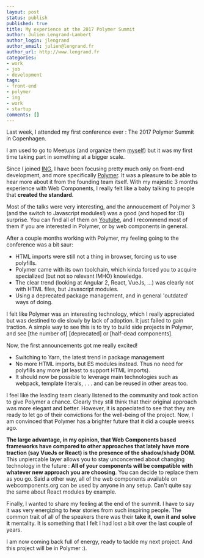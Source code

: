 ```yaml
---
layout: post
status: publish
published: true
title: My experience at the 2017 Polymer Summit
author: Julien Lengrand-Lambert
author_login: jlengrand
author_email: julien@lengrand.fr
author_url: http://www.lengrand.fr
categories:
- work
- job
- development
tags:
- front-end
- polymer
- ing
- work
- startup
comments: []
---
```

Last week, I attended my first conference ever : The 2017 Polymer Summit in Copenhagen. 

I am used to go to Meetups (and organize them [myself](https://meetup.com/Saturday-Morning-Coding-Utrecht)) but it was my first time taking part in something at a bigger scale. 
  


Since I joined [ING](https://ing.nl), I have been focusing pretty much only on front-end development, and more specifically [Polymer](https://polymer-project.org). It was a pleasure to be able to hear more about it from the founding team itself.
With my majestic 3 months experience with Web Components, I really felt like a baby talking to people that **created the standard**.


Most of the talks were very interesting, and the annoucement of Polymer 3 (and the switch to Javascript modules!) was a good (and hoped for :D) surprise. You can find all of them on [Youtube](https://www.youtube.com/watch?v=TDpiyrcOO30&list=PLNYkxOF6rcIDP0PqVaJxqNWwIgvoEPzJi), and I recommend most of them if you are interested in Polymer, or by web components in general. 


After a couple months working with Polymer, my feeling going to the conference was a bit saur:

* HTML imports were still not a thing in browser, forcing us to use polyfills.
* Polymer came with its own toolchain, which kinda forced you to acquire specialized (but not so relevant IMHO) knowledge.
* The clear trend (looking at Angular 2, React, VueJs, ...) was clearly not with HTML files, but Javascript modules.
* Using a deprecated package management, and in general 'outdated' ways of doing.


I felt like Polymer was an interesting technology, which I really appreciated but was destined to die slowly by lack of adoption. It just failed to gain traction. 
A simple way to see this is to try to build side projects in Polymer, and see [the number of] [deprecated] or [half-dead components].


Now, the first announcements got me really excited!

* Switching to Yarn, the latest trend in package management
* No more HTML imports, but ES modules instead. Thus no need for polyfills any more (at least to support HTML imports).
* It should now be possible to leverage main technologies such as webpack, template literals, . . . and can be reused in other areas too.


I feel like the leading team clearly listened to the community and took action to give Polymer a chance. Clearly they still think that their original approach was more elegant and better. However, it is appeciated to see that they are ready to let go of their convictions for the well-being of the project. Now, I am convinced that Polymer has a brighter future that it did a couple weeks ago. 


**The large advantage, in my opinion, that Web Components based frameworks have compared to other approaches that lately have more traction (say VueJs or React) is the presence of the shadow/shady DOM**. 
This unpiercable layer allows you to stay unconcerned about changing technology in the future : **All of your components will be compatible with whatever new approach you are choosing**. You can decide to replace them as you go.
Said a other way, all of the web components available on webcomponents.org can be used by anyone in any setup. Can't quite say the same about React modules by example.


Finally, I wanted to share my feeling at the end of the summit. I have to say it was very energizing to hear stories from such inspiring people. The common trait of all of the speakers there was their **take it, own it and solve it** mentality. It is something that I felt I had lost a bit over the last couple of years. 


I am now coming back full of energy, ready to tackle my next project. And this project will be in Polymer :).

